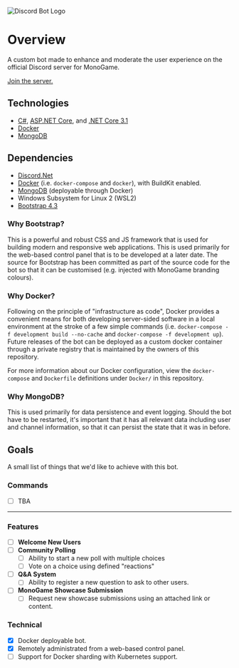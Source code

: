 ![Discord Bot Logo](https://i.imgur.com/1t5cGfM.png)

# Overview

A custom bot made to enhance and moderate the user experience on the official Discord server for MonoGame.

[Join the server.](https://discord.gg/tSJz7gD)

## Technologies
- [C#](https://docs.microsoft.com/en-us/dotnet/csharp/tour-of-csharp/), [ASP.NET Core](https://docs.microsoft.com/en-us/aspnet/core/?view=aspnetcore-5.0), and [.NET Core 3.1](https://dotnet.microsoft.com/download/dotnet/3.1)
- [Docker](https://www.docker.com/)
- [MongoDB](https://mongodb.org)

## Dependencies
- [Discord.Net](https://github.com/discord-net/Discord.Net)
- [Docker](https://www.docker.com/) (i.e. `docker-compose` and `docker`), with BuildKit enabled.
- [MongoDB](https://www.mongodb.com/) (deployable through Docker)
- Windows Subsystem for Linux 2 (WSL2)
- [Bootstrap 4.3](https://getbootstrap.com/)

### Why Bootstrap?

This is a powerful and robust CSS and JS framework that is used for building modern and responsive web applications. This is used primarily for the web-based control panel that is to be developed at a later date. The source for Bootstrap has been committed as part of the source code for the bot so that it can be customised (e.g. injected with MonoGame branding colours).

### Why Docker?

Following on the principle of "infrastructure as code", Docker provides a convenient means for both developing server-sided software in a local environment at the stroke of a few simple commands (i.e. `docker-compose -f development build --no-cache` and `docker-compose -f development up`). Future releases of the bot can be deployed as a custom docker container through a private registry that is maintained by the owners of this repository.

For more information about our Docker configuration, view the `docker-compose` and `Dockerfile` definitions under `Docker/` in this repository.

### Why MongoDB?

This is used primarily for data persistence and event logging. Should the bot have to be restarted, it's important that it has all relevant data including user and channel information, so that it can persist the state that it was in before.

## Goals

A small list of things that we'd like to achieve with this bot.

### Commands

- [ ] TBA

---

### Features

- [ ] **Welcome New Users**
- [ ] **Community Polling**
  - [ ] Ability to start a new poll with multiple choices
  - [ ] Vote on a choice using defined "reactions" 
- [ ] **Q&A System**
  - [ ] Ability to register a new question to ask to other users.
- [ ] **MonoGame Showcase Submission**
  - [ ] Request new showcase submissions using an attached link or content. 

### Technical

- [x] Docker deployable bot.
- [x] Remotely administrated from a web-based control panel.
- [ ] Support for Docker sharding with Kubernetes support.
